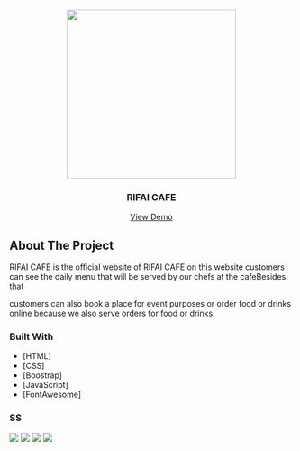 <br />
<p align="center">
<div align="center">
  <img height="300" src="img/logo-1.png" />
</div>

<h3 align="center">RIFAI CAFE</h3>
<div align="center">
<a href="https://rifai-cafe.netlify.app">View Demo</a>
</div>

<!-- ABOUT THE PROJECT -->
## About The Project

<p>RIFAI CAFE is the official website of RIFAI CAFE on this website customers can see the daily menu that will be served by our chefs at the cafeBesides that</p>
<p>customers can also book a place for event purposes or order food or drinks online because we also serve orders for food or drinks.</p>



### Built With

- [HTML]
- [CSS]
- [Boostrap]
- [JavaScript]
- [FontAwesome]

### SS

<img src="ss/home-page.png" />
<img src="ss/today-special.png" />
<img src="ss/menu.png" />
<img src="ss/contact-us.png" />